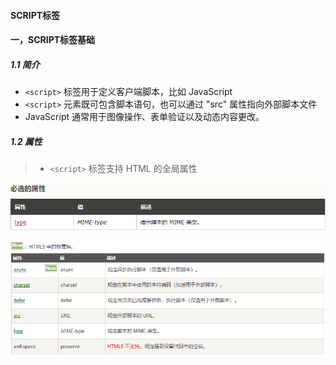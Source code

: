 #### SCRIPT标签

#### 一，SCRIPT标签基础

##### 1.1 简介
* `<script>` 标签用于定义客户端脚本，比如 JavaScript
* `<script>` 元素既可包含脚本语句，也可以通过 "src" 属性指向外部脚本文件
* JavaScript 通常用于图像操作、表单验证以及动态内容更改。

##### 1.2 属性

> * `<script>` 标签支持 HTML 的全局属性

![](./images/script属性1.png)




![](./images/script属性.png)